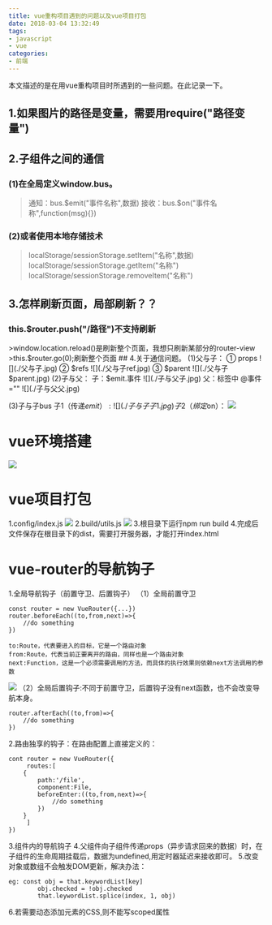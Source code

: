 ```yaml
---
title: vue重构项目遇到的问题以及vue项目打包
date: 2018-03-04 13:32:49
tags: 
- javascript
- vue
categories:
- 前端 
---
```


 本文描述的是在用vue重构项目时所遇到的一些问题。在此记录一下。
<!-- more -->
## 1.如果图片的路径是变量，需要用require("路径变量")
## 2.子组件之间的通信
### (1)在全局定义window.bus。
>通知：bus.$emit("事件名称",数据)
>接收：bus.$on("事件名称",function(msg){})
### (2)或者使用本地存储技术
>localStorage/sessionStorage.setItem("名称",数据)
>localStorage/sessionStorage.getItem("名称")
>localStorage/sessionStorage.removeItem("名称")
## 3.怎样刷新页面，局部刷新？？
<h3>this.$router.push("/路径")不支持刷新</h3>
>window.location.reload()是刷新整个页面，我想只刷新某部分的router-view
>this.$router.go(0);刷新整个页面
## 4.关于通信问题。
(1)父与子：
① props
![](./父与子.jpg)	
② $refs
![](./父与子ref.jpg) 
③ $parent
![](./父与子$parent.jpg)
(2)子与父：
子：$emit.事件
 ![](./子与父子.jpg)
父：标签中 @事件=""
 ![](./子与父父.jpg)

(3)子与子bus
子1（传递$emit）:
 ![](./子与子子1.jpg)
子2（绑定$on）：
 ![](./子与子子2.jpg)

# vue环境搭建
![](./搭建.jpg)

# vue项目打包
1.config/index.js
![](./index.jpg)
2.build/utils.js
![](./util.jpg)
3.根目录下运行npm run build
4.完成后文件保存在根目录下的dist，需要打开服务器，才能打开index.html

# vue-router的导航钩子
1.全局导航钩子（前置守卫、后置钩子）
（1）全局前置守卫
```
const router = new VueRouter({...})
router.beforeEach((to,from,next)=>{
	//do something
})

to:Route，代表要进入的目标，它是一个路由对象
from:Route，代表当前正要离开的路由，同样也是一个路由对象
next:Function，这是一个必须需要调用的方法，而具体的执行效果则依赖next方法调用的参数
```
![](./vue-router-nav.jpg)
（2）全局后置钩子:不同于前置守卫，后置钩子没有next函数，也不会改变导航本身。
```
router.afterEach((to,from)=>{
	//do something
})
```
2.路由独享的钩子：在路由配置上直接定义的：
```
cont router = new VueRouter({
     routes:[
	{
		path:'/file',
		component:File,
		beforeEnter:((to,from,next)=>{
			//do something
		})
	}
     ]
})
```
3.组件内的导航钩子
4.父组件向子组件传递props（异步请求回来的数据）时，在子组件的生命周期挂载后，数据为undefined,用定时器延迟来接收即可。
5.改变对象或数组不会触发DOM更新，解决办法：
```
eg: const obj = that.keywordList[key]
		obj.checked = !obj.checked
		that.leywordList.splice(index, 1, obj)
```
6.若需要动态添加元素的CSS,则<style></style>不能写scoped属性